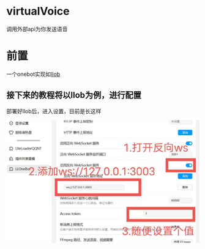# virtualVoice
调用外部api为你发送语音

# 前置
一个onebot实现如[llob](https://llob.napneko.com/zh-CN/guide/getting-started)
## 接下来的教程将以llob为例，进行配置
部署好llob后，进入设置，目前是长这样

![](https://raw.githubusercontent.com/avilliai/imgBed/master/images/269dc8695a667f7fbfe6c3b30ea80659.jpeg)
